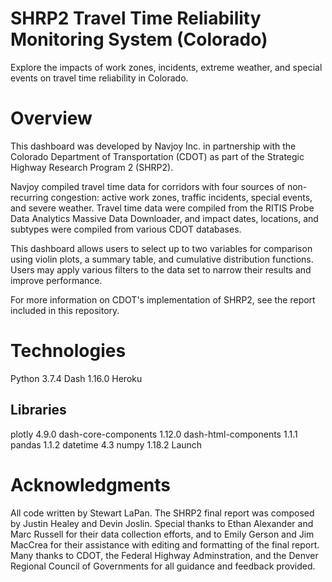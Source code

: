 # SHRP2 Travel Time Reliability Monitoring System (Colorado)
Explore the impacts of work zones, incidents, extreme weather, and special events on travel time reliability in Colorado.

# Overview
This dashboard was developed by Navjoy Inc. in partnership with the Colorado Department of Transportation (CDOT) as part of the Strategic Highway Research Program 2 (SHRP2).

Navjoy compiled travel time data for corridors with four sources of non-recurring congestion: active work zones, traffic incidents, special events, and severe weather. Travel time data were compiled from the RITIS Probe Data Analytics Massive Data Downloader, and impact dates, locations, and subtypes were compiled from various CDOT databases.

This dashboard allows users to select up to two variables for comparison using violin plots, a summary table, and cumulative distribution functions. Users may apply various filters to the data set to narrow their results and improve performance.

For more information on CDOT's implementation of SHRP2, see the report included in this repository.

# Technologies
Python 3.7.4
Dash 1.16.0
Heroku

## Libraries
plotly 4.9.0
dash-core-components 1.12.0
dash-html-components 1.1.1
pandas 1.1.2
datetime 4.3
numpy 1.18.2
Launch


# Acknowledgments
All code written by Stewart LaPan. The SHRP2 final report was composed by Justin Healey and Devin Joslin. Special thanks to Ethan Alexander and Marc Russell for their data collection efforts, and to Emily Gerson and Jim MacCrea for their assistance with editing and formatting of the final report. Many thanks to CDOT, the Federal Highway Adminstration, and the Denver Regional Council of Governments for all guidance and feedback provided.
